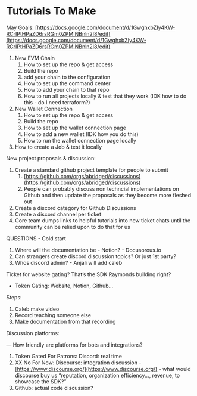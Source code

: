 # Tutorials To Make

May Goals: [https://docs.google.com/document/d/1GwghxbZIy4KW-RCrIPtHPaZD6rsRGm0ZPMINBnln2I8/edit](https://docs.google.com/document/d/1GwghxbZIy4KW-RCrIPtHPaZD6rsRGm0ZPMINBnln2I8/edit)

1. New EVM Chain
    1. How to set up the repo & get access
    2. Build the repo
    3. add your chain to the configuration
    4. How to set up the command center
    5. How to add your chain to that repo
    6. How to run all projects locally & test that they work (IDK how to do this - do I need terraform?)
2. New Wallet Connection
    1. How to set up the repo & get access
    2. Build the repo
    3. How to set up the wallet connection page
    4. How to add a new wallet (IDK how you do this)
    5. How to run the wallet connection page locally
3. How to create a Job & test it locally

New project proposals & discussion:

1. Create a standard github project template for people to submit
    1. [https://github.com/orgs/abridged/discussions](https://github.com/orgs/abridged/discussions)
    2. People can probably discuss non techncial implementations on Github and then update the proposals as they become more fleshed out
2. Create a discord category for Github Discussions
3. Create a discord channel per ticket
4. Core team dumps links to helpful tutorials into new ticket chats until the community can be relied upon to do that for us

QUESTIONS - Cold start

1. Where will the documentation be - Notion? - Docusorous.io
2. Can strangers create discord discussion topics? Or just 1st party?
3. Whos discord admin? - Anjali will add caleb 

Ticket for website gating? That’s the SDK Raymonds building right?

 - Token Gating: Website, Notion, Github...

Steps:

1. Caleb make video
2. Record teaching someone else
3. Make documentation from that recording

Discussion platforms:

— How friendly are platforms for bots and integrations?

1. Token Gated For Patrons: Discord: real time
2. XX No For Now:  Discourse: integration discussion  - [https://www.discourse.org/](https://www.discourse.org/)  - what would discourse buy us “reputation, organization efficiency..., revenue, to showcase the SDK?”
3. Github: actual code discussion?